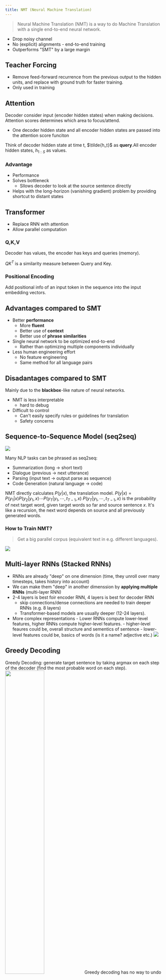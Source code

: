 ```yaml
---
title: NMT (Neural Machine Translation)
---
```


> Neural Machine Translation (NMT) is a way to do Machine Translation with a single end-to-end neural network.

- Drop noisy channel
- No (explicit) alignments - end-to-end training
- Outperforms "SMT" by a large margin

## Teacher Forcing

- Remove feed-forward recurrence from the previous output to the hidden units, and replace with ground truth for faster training.
- Only used in training

## Attention

Decoder consider input (encoder hidden states) when making decisions. Attention scores determines which area to focus/attend.

- One decoder hidden state and all encoder hidden states are passed into the attention score funciton

Think of decoder hidden state at time t, $\tilde{h_t}$ as **query**.All encoder hidden states, $h_{1:S}$ as values.

### Advantage

- Performance
- Solves bottleneck
  - Sllows decoder to look at the source sentence directly
- Helps with the long-horizon (vanishing gradient) problem by providing shortcut to distant states

## Transformer

- Replace RNN with attention
- Allow parallel computation

### Q,K,V

Decoder has values, the encoder has keys and queries (memory).

$QK^T$ is a similarity measure between Query and Key.

### Positional Encoding

Add positional info of an input token in the sequence into the input embedding vectors.



## Advantages compared to SMT

- Better **performance**
  - More **fluent**
  - Better use of **context**
  - Better use of **phrase similarities**
- Single neural network to be optimized end-to-end
  - Rather than optimizing multiple components individually
- Less human engineering effort
  - No feature engineering
  - Same method for all language pairs

## Disadantages compared to SMT

Mainly due to the **blackbox**-like nature of neural networks.

- NMT is less interpretable
  - hard to debug
- Difficult to control
  - Can't easily specify rules or guidelines for translation
  - Safety concerns

## Sequence-to-Sequence Model (seq2seq)

![](https://hacker-storage.s3.us-east-2.amazonaws.com/2023/3/11/f2cfef3e-c8b7-4784-920d-aa3598372cef.png)

Many NLP tasks can be phrased as seq2seq:

- Summarization (long -> short text)
- Dialogue (previous -> next utterance)
- Parsing (input text -> output parse as sequence)
- Code Generation (natural language -> code)

NMT directly calculates $P(y|x)$, the translation model.
$P(y|x)=P(y_1|x)P(y_2|y_1,x)\cdots P(y_T|y_1,\cdots,t_{T-1},x)$
$P(y_T|y_1,\cdots,t_{T-1},x)$ is the probability of next target word, given target words so far and source sentence $x$. It's like a recursion, the next word depends on source and all previously generated words.

### How to Train NMT?

> Get a big parallel corpus (equivalent text in e.g. different languages).

![](https://hacker-storage.s3.us-east-2.amazonaws.com/2023/3/11/e6284892-d63a-47c0-b90d-0033e9866b58.png)

## Multi-layer RNNs (Stacked RNNs)

- RNNs are already "deep" on one dimension (time, they unroll over many timesteps, takes history into account)
- We can make them "deep" in another dimenssion by **applying multiple RNNs** (multi-layer RNN)
- 2-4 layers is best foir encoder RNN, 4 layers is best for decoder RNN
  - skip connections/dense connections are needed to train deeper RNNs (e.g. 8 layers)
  - Transformer-based models are usually deeper (12-24 layers).
- More complex representations - Lower RNNs compute lower-level features, higher RNNs compute higher-level features. - higher-level feaures could be, overall structure and sementics of sentence - lower-level features could be, basics of words (is it a name? adjective etc.)
  ![](https://hacker-storage.s3.us-east-2.amazonaws.com/2023/3/11/f8a8846a-e73e-4733-a242-40e255777911.png)

## Greedy Decoding

Greedy Decoding: generate target sentence by taking argmax on each step of the decoder (find the most probable word on each step).
<img src="https://hacker-storage.s3.us-east-2.amazonaws.com/2023/3/11/261c633d-d96b-4317-9ba2-288688ce2100.png" width="50%" />
Greedy decoding has no way to undo decisions. If later word can affect previous word, there is no way to undo.

### Exhaustive Search Decoding

Ideally we want to find a (length T) translation $y$ that maximizes $$P(y|x)=P(y_1|x)P(y_2|y_1,x)\cdots P(y_T|y_1,\cdots,t_{T-1},x)=\prod^T_{t=1}P(y_t||y_1,\cdots,y_{t-1},x)$$

## Beam Search Decoding

> On each step of decoder, keep track of k most probable partial translations (hypotheses)

- $k$ is the beam size (in practice 5-10)
- Not guaranteed to find the optimal solution
- Much more efficient than exhaustive search
  A hypothesis $y_1,\cdots, y_t$ has a score which is its log probability:
  $$score(y_1,\cdots, y_t)=\log P_{LM}(y_1,\cdots,y_t|x)=\sum^t_{i=1}P_{LM}(y_i|y_1,\cdots,y_{i-1}, x)$$
- Scores are all negative because log of probability is always negative, higher score is better (higher probability) due to log's property.
- Search for high-scoring hypotheses, tracking top $k$ on each step

### Decoding Example

In the following example beam size $k=2$.
In each round, only choose the 2 with highest scores to continue. Each of the 2 selected words will expand another 2 words, and keep going. This prevents the tree from growing exponentially.
Each expansion is a partial hypothesis. In the end, trace back to obtain full hypothesis.
![](https://hacker-storage.s3.us-east-2.amazonaws.com/2023/3/11/7f7b9c6e-b48f-4f79-9597-cbd786c4342d.png)

### Problem

Longer hypotheses have lower scores because it's a product of probabilities.
Solution: Normalize by length. So we have a per-word log probability.
$$\frac{1}{t}\sum^t_{i=1}\log P_{LM}(y_i|y_1,\cdots,y_{i-1},x)$$

## Evaluation (BLEU)

BLEU: Bilingual Evaluation Understudy.
BLEU compares machine-written translation to one or several human-written translation(s), and computes a similarity score based on:

- n-gram precision (usually for 1,2,3,4-grams)
  - Overlap words
- Penalty for too-short system translations
  BLEU is imperfect
- Many valid ways to translate a sentence
- good translation can get poor BLEU score

## Attention

### Seq-to-Seq Bottleneck

All information in a single layer.
![](https://hacker-storage.s3.us-east-2.amazonaws.com/2023/3/11/af8ba98f-544d-4a02-9bd8-ce6be1541920.png)

> On each step of the decoder, **use direction connection to the encoder** to **focus on a particular part** of the source sequence.

![](https://hacker-storage.s3.us-east-2.amazonaws.com/2023/3/11/b84d40f9-2d03-4cbf-b829-c2b665df18ba.png)

Use the attention distribution to take a weighted sum of the encoder hidden states.
The attention output mostly contains information from the hidden states that received high attention.

![](https://hacker-storage.s3.us-east-2.amazonaws.com/2023/3/11/6121a90c-f0fe-4b5f-a467-3e6407ec577e.png)

Attention always involves

1. Computing the attention scores $e\in\mathbb{R}^N$
2. Taking the softmax to get attention distribution $\alpha$
   $$\alpha=softmax(e)\in\mathbb{R}^N$$
3. Use attention distribution to take weighted sum of values, to obtain attention output $a$
   $$a=\sum^N_{i=1}\alpha_ih_h\in\mathbb{R}^{d_1}$$

### Attention Variants

> There ar eseveral ways to obtain attention scores $e\in\mathbb{R}^N$ from $h_1,\cdots,h_N\in\mathbb{R}^{d_1}$ and $s\in\mathbb{R}^{d_2}$

Basic dot-product attention: $e_i=s^T h_i \in\mathbb{R}$
Multiplicative attention: $e_i=s^T W h_i\in\mathbb{R}$

- $W\in\mathbb{d_2\times d_1}$ is a weight matrix
- Problem: too many parameters in $W$
  Reduced rank multiplicative attention: $e_i=s^T(U^T V)h_i=(U_s)^T(Vh_i)$
- For low rank matrices $U\in\mathbb{R}^{k\times d_2}, V\in\mathbb{R}^{k\times d_1}, k<<d_1, d_2$
- Additive Attention

## Reference

- [Stanford CS224N - Lecture 7 - Translation, Seq2Seq, Attention](https://youtu.be/wzfWHP6SXxY)
